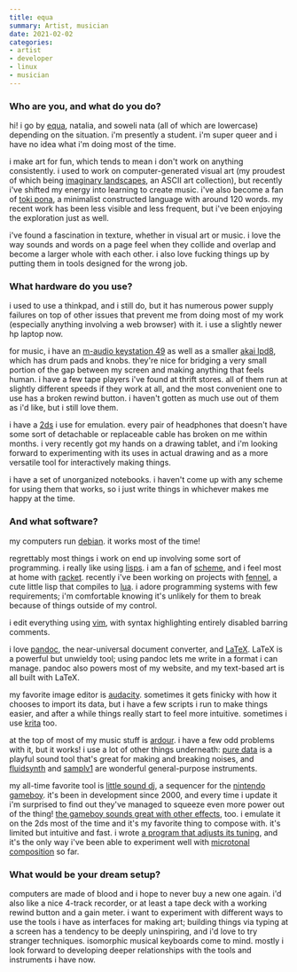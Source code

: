 ```yaml
---
title: equa
summary: Artist, musician
date: 2021-02-02
categories:
- artist
- developer
- linux
- musician
---
```


### Who are you, and what do you do?

hi! i go by [equa](https://equa.space/ "equa's website."), natalia, and soweli nata (all of which are lowercase) depending on the situation. i'm presently a student. i'm super queer and i have no idea what i'm doing most of the time.

i make art for fun, which tends to mean i don't work on anything consistently. i used to work on computer-generated visual art (my proudest of which being [imaginary landscapes](https://equa.space/imaginary-landscapes/ "equa's ASCII landscapes zine."), an ASCII art collection), but recently i've shifted my energy into learning to create music. i've also become a fan of [toki pona](https://tokipona.org/ "A human language with 120 words."), a minimalist constructed language with around 120 words. my recent work has been less visible and less frequent, but i've been enjoying the exploration just as well.

i've found a fascination in texture, whether in visual art or music. i love the way sounds and words on a page feel when they collide and overlap and become a larger whole with each other. i also love fucking things up by putting them in tools designed for the wrong job.

### What hardware do you use?

i used to use a thinkpad, and i still do, but it has numerous power supply failures on top of other issues that prevent me from doing most of my work (especially anything involving a web browser) with it. i use a slightly newer hp laptop now.

for music, i have an [m-audio keystation 49][keystation-49] as well as a smaller [akai lpd8][lpd8], which has drum pads and knobs. they're nice for bridging a very small portion of the gap between my screen and making anything that feels human. i have a few tape players i've found at thrift stores. all of them run at slightly different speeds if they work at all, and the most convenient one to use has a broken rewind button. i haven't gotten as much use out of them as i'd like, but i still love them.

i have a [2ds][] i use for emulation. every pair of headphones that doesn't have some sort of detachable or replaceable cable has broken on me within months. i very recently got my hands on a drawing tablet, and i'm looking forward to experimenting with its uses in actual drawing and as a more versatile tool for interactively making things.

i have a set of unorganized notebooks. i haven't come up with any scheme for using them that works, so i just write things in whichever makes me happy at the time.

### And what software?

my computers run [debian][]. it works most of the time!

regrettably most things i work on end up involving some sort of programming. i really like using [lisps][lisp]. i am a fan of [scheme][], and i feel most at home with [racket][]. recently i've been working on projects with [fennel][], a cute little lisp that compiles to [lua][]. i adore programming systems with few requirements; i'm comfortable knowing it's unlikely for them to break because of things outside of my control.

i edit everything using [vim][], with syntax highlighting entirely disabled barring comments.

i love [pandoc][], the near-universal document converter, and [LaTeX][]. LaTeX is a powerful but unwieldy tool; using pandoc lets me write in a format i can manage. pandoc also powers most of my website, and my text-based art is all built with LaTeX.

my favorite image editor is [audacity][]. sometimes it gets finicky with how it chooses to import its data, but i have a few scripts i run to make things easier, and after a while things really start to feel more intuitive. sometimes i use [krita][] too.

at the top of most of my music stuff is [ardour][]. i have a few odd problems with it, but it works! i use a lot of other things underneath: [pure data][pure-data] is a playful sound tool that's great for making and breaking noises, and [fluidsynth][] and [samplv1][] are wonderful general-purpose instruments.

my all-time favorite tool is [little sound dj][little-sound-dj], a sequencer for the [nintendo gameboy][game-boy]. it's been in development since 2000, and every time i update it i'm surprised to find out they've managed to squeeze even more power out of the thing! [the gameboy sounds great with other effects](https://inata.bandcamp.com/album/liftoff-landing "The Liftoff/Landing album on Band~Camp."), too. i emulate it on the 2ds most of the time and it's my favorite thing to compose with. it's limited but intuitive and fast. i wrote [a program that adjusts its tuning](https://equa.space/music/lsdj-tuner/ "equa's tool for tuning Little Sound DJ."), and it's the only way i've been able to experiment well with [microtonal composition](https://en.wikipedia.org/wiki/Microtonal_music "The Wikipedia entry for microtonal music.") so far.

### What would be your dream setup?

computers are made of blood and i hope to never buy a new one again. i'd also like a nice 4-track recorder, or at least a tape deck with a working rewind button and a gain meter. i want to experiment with different ways to use the tools i have as interfaces for making art; building things via typing at a screen has a tendency to be deeply uninspiring, and i'd love to try stranger techniques. isomorphic musical keyboards come to mind. mostly i look forward to developing deeper relationships with the tools and instruments i have now.

[2ds]: https://en.wikipedia.org/wiki/Nintendo_2DS "A handheld gaming console."
[ardour]: http://ardour.org/ "A digital audio workstation."
[audacity]: https://sourceforge.net/projects/audacity/ "An open-source, cross-platform audio editor."
[debian]: https://www.debian.org/ "A Linux distribution."
[fennel]: https://fennel-lang.org/ "A Lisp variant that compiles to Lua."
[fluidsynth]: https://github.com/FluidSynth/fluidsynth "A software synth."
[game-boy]: https://en.wikipedia.org/wiki/Game_Boy "An 8-bit portable gaming device."
[keystation-49]: http://web.archive.org/web/20140703223846/http://m-audio.com/products/en_us/Keystation49New.html "A 49-key keyboard."
[krita]: https://krita.org/ "An open-source image editor."
[latex]: https://www.latex-project.org/ "Typesetting software."
[lisp]: https://en.wikipedia.org/wiki/Lisp_(programming_language) "An old programming language."
[little-sound-dj]: https://www.littlesounddj.com/lsd/ "A music sequencer and sampler in a Game Boy cartridge."
[lpd8]: https://www.akaipro.com/lpd8-lpd8 "An audio pad controller."
[lua]: http://www.lua.org/ "An interpreted scripting language."
[pandoc]: https://pandoc.org/ "A Markdown document converter."
[pure-data]: http://puredata.info/ "A visual programming language."
[racket]: https://www.racket-lang.org/ "A programming language."
[samplv1]: https://samplv1.sourceforge.io/ "Sampler software."
[scheme]: https://en.wikipedia.org/wiki/Scheme_(programming_language) "An alternative dialect of the Lisp programming language."
[vim]: https://www.vim.org/ "A command-line text editor."
